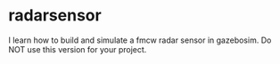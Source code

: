 # radarsensor
I learn how to build and simulate a fmcw radar sensor in gazebosim. Do NOT use this version for your project.
